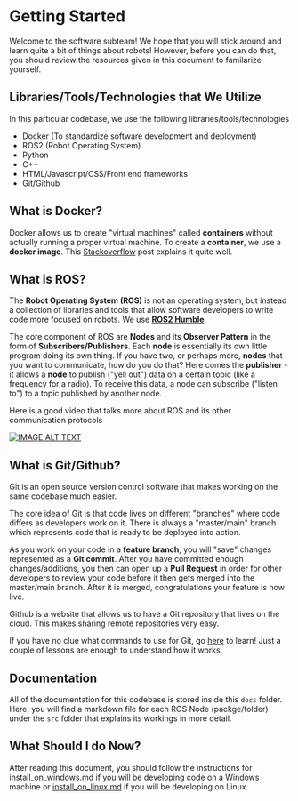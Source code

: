 # **Getting Started**

Welcome to the software subteam! We hope that you will stick around and learn quite a bit of things about robots! However, before you can do that, you should review the resources given in this document to familarize yourself. 


## **Libraries/Tools/Technologies that We Utilize**
In this particular codebase, we use the following libraries/tools/technologies
- Docker (To standardize software development and deployment)
- ROS2 (Robot Operating System)
- Python
- C++ 
- HTML/Javascript/CSS/Front end frameworks
- Git/Github

## **What is Docker?**
Docker allows us to create "virtual machines" called **containers** without actually running a proper virtual machine. To create a **container**, we use a **docker image**. This [Stackoverflow](https://stackoverflow.com/questions/28089344/docker-what-is-it-and-what-is-the-purpose) post explains it quite well.

## **What is ROS?**
The **Robot Operating System (ROS)** is not an operating system, but instead a collection of libraries and tools that allow software developers to write code more focused on robots. We use [**ROS2 Humble**](https://docs.ros.org/en/humble/index.html)

The core component of ROS are **Nodes** and its **Observer Pattern** in the form of **Subscribers/Publishers**. Each **node** is essentially its own little program doing its own thing. If you have two, or perhaps more, **nodes** that you want to communicate, how do you do that? Here comes the **publisher** - it allows a **node** to publish ("yell out") data on a certain topic (like a frequency for a radio). To receive this data, a node can subscribe ("listen to") to a topic published by another node.

Here is a good video that talks more about ROS and its other communication protocols

[![IMAGE ALT TEXT](https://img.youtube.com/vi/7TVWlADXwRw/0.jpg)](https://www.youtube.com/watch?v=7TVWlADXwRw "Video Title")

## **What is Git/Github?**
Git is an open source version control software that makes working on the same codebase much easier. 

The core idea of Git is that code lives on different "branches" where code differs as developers work on it. There is always a "master/main" branch which represents code that is ready to be deployed into action. 

As you work on your code in a **feature branch**, you will "save" changes represented as a **Git commit**. After you have committed enough changes/additions, you then can open up a **Pull Request** in order for other developers to review your code before it then gets merged into the master/main branch. After it is merged, congratulations your feature is now live. 

Github is a website that allows us to have a Git repository that lives on the cloud. This makes sharing remote repositories very easy. 

If you have no clue what commands to use for Git, go [here](https://learngitbranching.js.org/?locale=en_US) to learn! Just a couple of lessons are enough to understand how it works.

## **Documentation**
All of the documentation for this codebase is stored inside this `docs` folder. Here, you will find a markdown file for each ROS Node (packge/folder) under the `src` folder that explains its workings in more detail. 

## **What Should I do Now?**
After reading this document, you should follow the instructions for [install_on_windows.md](./install_on_windows.md) if you will be developing code on a Windows machine or [install_on_linux.md](./install_on_linux.md) if you will be developing on Linux.